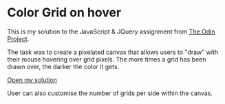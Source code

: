 # Color Grid on hover

This is my solution to the JavaScript & JQuery assignment from [The Odin Project](https://www.theodinproject.com/).

The task was to create a pixelated canvas that allows users to "draw" with their mouse hovering over grid pixels. The more times a grid has been drawn over, the darker the color it gets.

[Open my solution](https://iamfranco.github.io/the_odin_project/colorGrid/index.html)

User can also customise the number of grids per side within the canvas.
